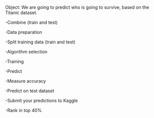 Object: We are going to predict who is going to survive, based on the Titanic dataset.

-Combine (train and test)

-Data preparation 

-Split training data (train and test)

-Algorithm selection


-Training 

-Predict

-Measure accuracy

-Predict on test dataset

-Submit your predictions to Kaggle

-Rank in top 40%



